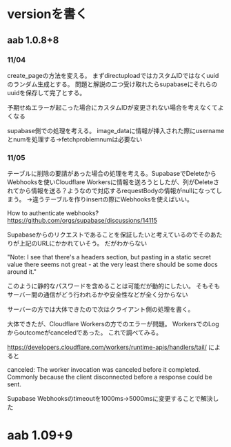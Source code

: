 # versionを書く

## aab 1.0.8+8

### 11/04
create_pageの方法を変える。
まずdirectuploadではカスタムIDではなくuuidのランダム生成とする。
問題と解説の二つ受け取れたらsupabaseにそれらのuuidを保存して完了とする。

予期せぬエラーが起こった場合にカスタムIDが変更されない場合を考えなくてよくなる

supabase側での処理を考える。
image_dataに情報が挿入された際にusernameとnumを処理する→fetchproblemnumは必要ない

### 11/05
テーブルに削除の要請があった場合の処理を考える。SupabaseでDeleteからWebhooksを使いCloudflare Workersに情報を送ろうとしたが、列がDeleteされてから情報を送る？ようなので対応するrequestBodyの情報がnullになってしまう。
→違うテーブルを作りinsertの際にWebhooksを使えばいい。

How to authenticate webhooks?
https://github.com/orgs/supabase/discussions/14115

Supabaseからのリクエストであることを保証したいと考えているのでそのあたりが上記のURLにかかれていそう。
だがわからない

"Note: I see that there's a headers section, but pasting in a static secret value there seems not great - at the very least there should be some docs around it."

このように静的なパスワードを含めることは可能だが動的にしたい。
そもそもサーバー間の通信がどう行われるかや安全性などが全く分からない

サーバーの方では大体できたので次はクライアント側の処理を書く。


大体できたが、Cloudflare Workersの方でのエラーが問題。
WorkersでのLogからoutcomeがcanceledであった。
これで調べてみる。

https://developers.cloudflare.com/workers/runtime-apis/handlers/tail/
によると

canceled: The worker invocation was canceled before it completed. Commonly because the client disconnected before a response could be sent.

Supabase Webhooksのtimeoutを1000ms→5000msに変更することで解決した

# aab 1.09+9


